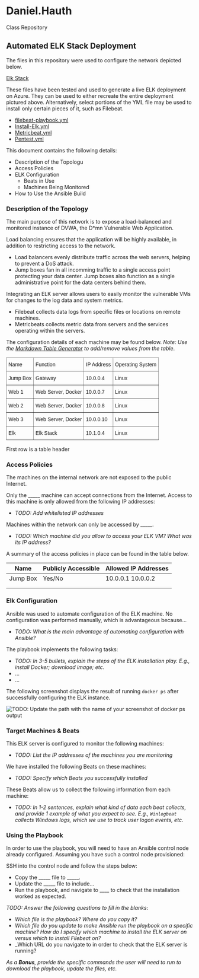 # Daniel.Hauth
Class Repository
## Automated ELK Stack Deployment

The files in this repository were used to configure the network depicted below.

[Elk Stack](https://github.com/dphauth/Daniel.Hauth/blob/main/Diagrams/Elk.Stack.jpg)

These files have been tested and used to generate a live ELK deployment on Azure. They can be used to either recreate the entire deployment pictured above. Alternatively, select portions of the YML file may be used to install only certain pieces of it, such as Filebeat.

  - [filebeat-playbook.yml](https://github.com/dphauth/Daniel.Hauth/blob/main/Ansible/filebeat-config.yml.pdf)
  - [Install-Elk.yml](https://github.com/dphauth/Daniel.Hauth/blob/main/Ansible/install-elk.yml.pdf)
  - [Metricbeat.yml](https://github.com/dphauth/Daniel.Hauth/blob/main/Ansible/metricbeat.yml.pdf)
  - [Pentest.yml](https://github.com/dphauth/Daniel.Hauth/blob/main/Ansible/pentest.yml.pdf)  

This document contains the following details:
- Description of the Topologu
- Access Policies
- ELK Configuration
  - Beats in Use
  - Machines Being Monitored
- How to Use the Ansible Build


### Description of the Topology

The main purpose of this network is to expose a load-balanced and monitored instance of DVWA, the D*mn Vulnerable Web Application.

Load balancing ensures that the application will be highly available, in addition to restricting access to the network.
- Load balancers evenly distribute traffic across the web servers, helping to prevent a DoS attack. 
- Jump boxes fan in all incomming traffic to a single access point protecting your data center. Jump boxes also function as a single administrative point for the data centers behind them.

Integrating an ELK server allows users to easily monitor the vulnerable VMs for changes to the log data and system metrics.
- Filebeat collects data logs from specific files or locations on remote machines.
- Metricbeats collects metric data from servers and the services operating within the servers.

The configuration details of each machine may be found below.
_Note: Use the [Markdown Table Generator](http://www.tablesgenerator.com/markdown_tables) to add/remove values from the table_.

<style type="text/css">
.tg  {border-collapse:collapse;border-spacing:0;}
.tg td{border-color:black;border-style:solid;border-width:1px;font-family:Arial, sans-serif;font-size:14px;
  overflow:hidden;padding:10px 5px;word-break:normal;}
.tg th{border-color:black;border-style:solid;border-width:1px;font-family:Arial, sans-serif;font-size:14px;
  font-weight:normal;overflow:hidden;padding:10px 5px;word-break:normal;}
.tg .tg-0pky{border-color:inherit;text-align:left;vertical-align:top}
</style>
<table class="tg">
<thead>
  <tr>
    <th class="tg-0pky">Name</th>
    <th class="tg-0pky">Function</th>
    <th class="tg-0pky">IP Address</th>
    <th class="tg-0pky">Operating System</th>
  </tr>
</thead>
<tbody>
  <tr>
    <td class="tg-0pky">Jump Box</td>
    <td class="tg-0pky">Gateway</td>
    <td class="tg-0pky">10.0.0.4</td>
    <td class="tg-0pky">Linux</td>
  </tr>
  <tr>
    <td class="tg-0pky">Web 1</td>
    <td class="tg-0pky">Web Server, Docker</td>
    <td class="tg-0pky">10.0.0.7</td>
    <td class="tg-0pky">Linux</td>
  </tr>
  <tr>
    <td class="tg-0pky">Web 2</td>
    <td class="tg-0pky">Web Server, Docker</td>
    <td class="tg-0pky">10.0.0.8</td>
    <td class="tg-0pky">Linux</td>
  </tr>
  <tr>
    <td class="tg-0pky">Web 3</td>
    <td class="tg-0pky">Web Server, Docker</td>
    <td class="tg-0pky">10.0.0.10</td>
    <td class="tg-0pky">Linux</td>
  </tr>
  <tr>
    <td class="tg-0pky">Elk</td>
    <td class="tg-0pky">Elk Stack</td>
    <td class="tg-0pky">10.1.0.4</td>
    <td class="tg-0pky">Linux</td>
  </tr>
</tbody>
</table>
First row is a table header 

### Access Policies

The machines on the internal network are not exposed to the public Internet. 

Only the _____ machine can accept connections from the Internet. Access to this machine is only allowed from the following IP addresses:
- _TODO: Add whitelisted IP addresses_

Machines within the network can only be accessed by _____.
- _TODO: Which machine did you allow to access your ELK VM? What was its IP address?_

A summary of the access policies in place can be found in the table below.

| Name     | Publicly Accessible | Allowed IP Addresses |
|----------|---------------------|----------------------|
| Jump Box | Yes/No              | 10.0.0.1 10.0.0.2    |
|          |                     |                      |
|          |                     |                      |

### Elk Configuration

Ansible was used to automate configuration of the ELK machine. No configuration was performed manually, which is advantageous because...
- _TODO: What is the main advantage of automating configuration with Ansible?_

The playbook implements the following tasks:
- _TODO: In 3-5 bullets, explain the steps of the ELK installation play. E.g., install Docker; download image; etc._
- ...
- ...

The following screenshot displays the result of running `docker ps` after successfully configuring the ELK instance.

![TODO: Update the path with the name of your screenshot of docker ps output](Images/docker_ps_output.png)

### Target Machines & Beats
This ELK server is configured to monitor the following machines:
- _TODO: List the IP addresses of the machines you are monitoring_

We have installed the following Beats on these machines:
- _TODO: Specify which Beats you successfully installed_

These Beats allow us to collect the following information from each machine:
- _TODO: In 1-2 sentences, explain what kind of data each beat collects, and provide 1 example of what you expect to see. E.g., `Winlogbeat` collects Windows logs, which we use to track user logon events, etc._

### Using the Playbook
In order to use the playbook, you will need to have an Ansible control node already configured. Assuming you have such a control node provisioned: 

SSH into the control node and follow the steps below:
- Copy the _____ file to _____.
- Update the _____ file to include...
- Run the playbook, and navigate to ____ to check that the installation worked as expected.

_TODO: Answer the following questions to fill in the blanks:_
- _Which file is the playbook? Where do you copy it?_
- _Which file do you update to make Ansible run the playbook on a specific machine? How do I specify which machine to install the ELK server on versus which to install Filebeat on?_
- _Which URL do you navigate to in order to check that the ELK server is running?

_As a **Bonus**, provide the specific commands the user will need to run to download the playbook, update the files, etc._
